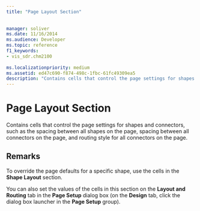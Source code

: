 ```yaml
---
title: "Page Layout Section"
 
 
manager: soliver
ms.date: 11/16/2014
ms.audience: Developer
ms.topic: reference
f1_keywords:
- vis_sdr.chm2100
 
ms.localizationpriority: medium
ms.assetid: ed47c690-f874-498c-1fbc-61fc49309ea5
description: "Contains cells that control the page settings for shapes and connectors, such as the spacing between all shapes on the page, spacing between all connectors on the page, and routing style for all connectors on the page."
---
```


# Page Layout Section

Contains cells that control the page settings for shapes and connectors, such as the spacing between all shapes on the page, spacing between all connectors on the page, and routing style for all connectors on the page.
  
## Remarks

To override the page defaults for a specific shape, use the cells in the **Shape Layout** section. 
  
You can also set the values of the cells in this section on the **Layout and Routing** tab in the **Page Setup** dialog box (on the **Design** tab, click the dialog box launcher in the **Page Setup** group). 
  

